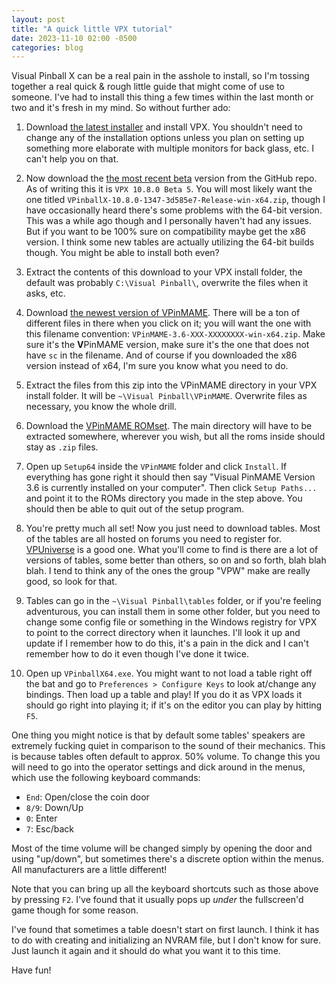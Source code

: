 ```yaml
---
layout: post
title: "A quick little VPX tutorial"
date: 2023-11-10 02:00 -0500
categories: blog
---
```

Visual Pinball X can be a real pain in the asshole to install, so I'm tossing together a real quick & rough little guide that might come of use to someone. I've had to install this thing a few times within the last month or two and it's fresh in my mind. So without further ado:

1. Download [the latest installer](https://github.com/vpinball/vpinball/releases/download/v10.7.2-366-f94da1e/Main.Download.Installer.-.VPX72setup.exe) and install VPX. You shouldn't need to change any of the installation options unless you plan on setting up something more elaborate with multiple monitors for back glass, etc. I can't help you on that.
   
2. Now download the [the most recent beta](https://github.com/vpinball/vpinball/releases) version from the GitHub repo. As of writing this it is `VPX 10.8.0 Beta 5`. You will most likely want the one titled `VPinballX-10.8.0-1347-3d585e7-Release-win-x64.zip`, though I have occasionally heard there's some problems with the 64-bit version. This was a while ago though and I personally haven't had any issues. But if you want to be 100% sure on compatibility maybe get the x86 version. I think some new tables are actually utilizing the 64-bit builds though. You might be able to install both even?
   
3. Extract the contents of this download to your VPX install folder, the default was probably `C:\Visual Pinball\`, overwrite the files when it asks, etc.

4. Download [the newest version of VPinMAME](https://github.com/vpinball/pinmame/releases). There will be a ton of different files in there when you click on it; you will want the one with this filename convention: `VPinMAME-3.6-XXX-XXXXXXXX-win-x64.zip`. Make sure it's the **V**PinMAME version, make sure it's the one that does not have `sc` in the filename. And of course if you downloaded the x86 version instead of x64, I'm sure you know what you need to do.

5. Extract the files from this zip into the VPinMAME directory in your VPX install folder. It will be `~\Visual Pinball\VPinMAME`. Overwrite files as necessary, you know the whole drill.

6. Download the [VPinMAME ROMset](https://archive.org/details/vpinmame). The main directory will have to be extracted somewhere, wherever you wish, but all the roms inside should stay as `.zip` files.

7. Open up `Setup64` inside the `VPinMAME` folder and click `Install`. If everything has gone right it should then say "Visual PinMAME Version 3.6 is currently installed on your computer". Then click `Setup Paths...` and point it to the ROMs directory you made in the step above. You should then be able to quit out of the setup program.

8. You're pretty much all set! Now you just need to download tables. Most of the tables are all hosted on forums you need to register for. [VPUniverse](https://vpuniverse.com) is a good one. What you'll come to find is there are a lot of versions of tables, some better than others, so on and so forth, blah blah blah. I tend to think any of the ones the group "VPW" make are really good, so look for that.

9. Tables can go in the `~\Visual Pinball\tables` folder, or if you're feeling adventurous, you can install them in some other folder, but you need to change some config file or something in the Windows registry for VPX to point to the correct directory when it launches. I'll look it up and update if I remember how to do this, it's a pain in the dick and I can't remember how to do it even though I've done it twice.

10. Open up `VPinballX64.exe`. You might want to not load a table right off the bat and go to `Preferences > Configure Keys` to look at/change any bindings. Then load up a table and play! If you do it as VPX loads it should go right into playing it; if it's on the editor you can play by hitting `F5`.

One thing you might notice is that by default some tables' speakers are extremely fucking quiet in comparison to the sound of their mechanics. This is because tables often default to approx. 50% volume. To change this you will need to go into the operator settings and dick around in the menus, which use the following keyboard commands:
    
- `End`: Open/close the coin door
- `8/9`: Down/Up
- `0`: Enter
- `7`: Esc/back

Most of the time volume will be changed simply by opening the door and using "up/down", but sometimes there's a discrete option within the menus. All manufacturers are a little different!

Note that you can bring up all the keyboard shortcuts such as those above by pressing `F2`. I've found that it usually pops up _under_ the fullscreen'd game though for some reason.

I've found that sometimes a table doesn't start on first launch. I think it has to do with creating and initializing an NVRAM file, but I don't know for sure. Just launch it again and it should do what you want it to this time.

Have fun!
